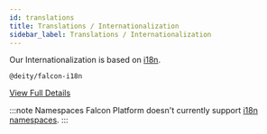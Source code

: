 ```yaml
---
id: translations
title: Translations / Internationalization
sidebar_label: Translations / Internationalization
---
```


Our Internationalization is based on <a href="https://www.i18next.com/" target="_blank" rel="noopener noreferrer">i18n</a>.

`@deity/falcon-i18n`

[View Full Details](/docs/2019/falcon-client/internationalization)

:::note Namespaces
Falcon Platform doesn't currently support <a href="https://www.i18next.com/principles/namespaces" target="_blank" rel="noopener noreferrer">i18n namespaces</a>.
:::
